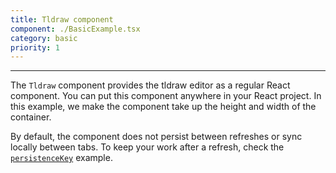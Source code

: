 ```yaml
---
title: Tldraw component
component: ./BasicExample.tsx
category: basic
priority: 1
---
```


---

The `Tldraw` component provides the tldraw editor as a regular React component. You can put this component anywhere in your React project. In this example, we make the component take up the height and width of the container.

By default, the component does not persist between refreshes or sync locally between tabs. To keep your work after a refresh, check the [`persistenceKey`](/peristence-key) example.
